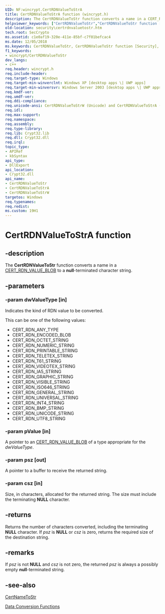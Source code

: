 ```yaml
---
UID: NF:wincrypt.CertRDNValueToStrA
title: CertRDNValueToStrA function (wincrypt.h)
description: The CertRDNValueToStr function converts a name in a CERT_RDN_VALUE_BLOB to a null-terminated character string.helpviewer_keywords: ["CertRDNValueToStr","CertRDNValueToStr function [Security]","CertRDNValueToStrA","CertRDNValueToStrW","_crypto2_certrdnvaluetostr","security.certrdnvaluetostr","wincrypt/CertRDNValueToStr","wincrypt/CertRDNValueToStrA","wincrypt/CertRDNValueToStrW"]
old-location: security\certrdnvaluetostr.htm
tech.root: SecCrypto
ms.assetid: c1e0af19-320e-411e-85bf-c7f01befcac4
ms.date: 12/05/2018
ms.keywords: CertRDNValueToStr, CertRDNValueToStr function [Security], CertRDNValueToStrA, CertRDNValueToStrW, _crypto2_certrdnvaluetostr, security.certrdnvaluetostr, wincrypt/CertRDNValueToStr, wincrypt/CertRDNValueToStrA, wincrypt/CertRDNValueToStrW
f1_keywords:
- wincrypt/CertRDNValueToStr
dev_langs:
- c++
req.header: wincrypt.h
req.include-header: 
req.target-type: Windows
req.target-min-winverclnt: Windows XP [desktop apps \| UWP apps]
req.target-min-winversvr: Windows Server 2003 [desktop apps \| UWP apps]
req.kmdf-ver: 
req.umdf-ver: 
req.ddi-compliance: 
req.unicode-ansi: CertRDNValueToStrW (Unicode) and CertRDNValueToStrA (ANSI)
req.idl: 
req.max-support: 
req.namespace: 
req.assembly: 
req.type-library: 
req.lib: Crypt32.lib
req.dll: Crypt32.dll
req.irql: 
topic_type:
- APIRef
- kbSyntax
api_type:
- DllExport
api_location:
- Crypt32.dll
api_name:
- CertRDNValueToStr
- CertRDNValueToStrA
- CertRDNValueToStrW
targetos: Windows
req.typenames: 
req.redist: 
ms.custom: 19H1
---
```


# CertRDNValueToStrA function


## -description


The <b>CertRDNValueToStr</b> function converts a name in a 
<a href="https://docs.microsoft.com/previous-versions/windows/desktop/legacy/aa381414(v=vs.85)">CERT_RDN_VALUE_BLOB</a> to a <b>null</b>-terminated character string.


## -parameters




### -param dwValueType [in]

Indicates the kind of RDN value to be converted.

This can be one of the following values:

<ul>
<li>CERT_RDN_ANY_TYPE</li>
<li>CERT_RDN_ENCODED_BLOB</li>
<li>CERT_RDN_OCTET_STRING</li>
<li>CERT_RDN_NUMERIC_STRING</li>
<li>CERT_RDN_PRINTABLE_STRING</li>
<li>CERT_RDN_TELETEX_STRING</li>
<li>CERT_RDN_T61_STRING</li>
<li>CERT_RDN_VIDEOTEX_STRING</li>
<li>CERT_RDN_IA5_STRING</li>
<li>CERT_RDN_GRAPHIC_STRING</li>
<li>CERT_RDN_VISIBLE_STRING</li>
<li>CERT_RDN_ISO646_STRING</li>
<li>CERT_RDN_GENERAL_STRING</li>
<li>CERT_RDN_UNIVERSAL_STRING</li>
<li>CERT_RDN_INT4_STRING</li>
<li>CERT_RDN_BMP_STRING</li>
<li>CERT_RDN_UNICODE_STRING</li>
<li>CERT_RDN_UTF8_STRING</li>
</ul>

### -param pValue [in]

A pointer to an 
<a href="https://docs.microsoft.com/previous-versions/windows/desktop/legacy/aa381414(v=vs.85)">CERT_RDN_VALUE_BLOB</a> of a type appropriate for the <i>dwValueType</i>.


### -param psz [out]

A pointer to a buffer to receive the returned string.


### -param csz [in]

Size, in characters, allocated for the returned string. The size must include the terminating <b>NULL</b> character. 



## -returns



Returns the number of characters converted, including the terminating <b>NULL</b> character. If <i>psz</i> is <b>NULL</b> or <i>csz</i> is zero, returns the required size of the destination string.




## -remarks



If <i>psz</i> is not <b>NULL</b> and <i>csz</i> is not zero, the returned <i>psz</i> is always a possibly empty <b>null</b>-terminated string.




## -see-also




<a href="https://docs.microsoft.com/windows/desktop/api/wincrypt/nf-wincrypt-certnametostra">CertNameToStr</a>



<a href="https://docs.microsoft.com/windows/desktop/SecCrypto/cryptography-functions">Data Conversion Functions</a>
 

 

